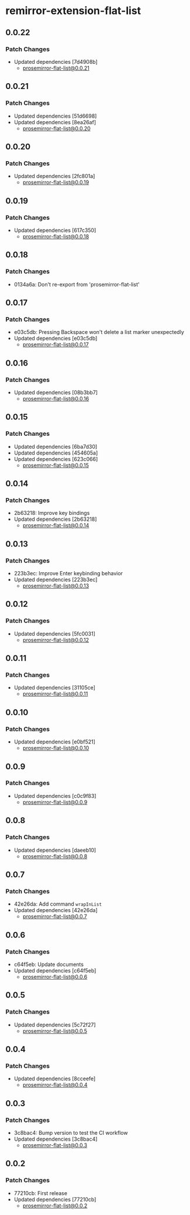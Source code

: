 # remirror-extension-flat-list

## 0.0.22

### Patch Changes

- Updated dependencies [7d4908b]
  - prosemirror-flat-list@0.0.21

## 0.0.21

### Patch Changes

- Updated dependencies [51d6698]
- Updated dependencies [8ea26af]
  - prosemirror-flat-list@0.0.20

## 0.0.20

### Patch Changes

- Updated dependencies [2fc801a]
  - prosemirror-flat-list@0.0.19

## 0.0.19

### Patch Changes

- Updated dependencies [617c350]
  - prosemirror-flat-list@0.0.18

## 0.0.18

### Patch Changes

- 0134a6a: Don't re-export from 'prosemirror-flat-list'

## 0.0.17

### Patch Changes

- e03c5db: Pressing Backspace won't delete a list marker unexpectedly
- Updated dependencies [e03c5db]
  - prosemirror-flat-list@0.0.17

## 0.0.16

### Patch Changes

- Updated dependencies [08b3bb7]
  - prosemirror-flat-list@0.0.16

## 0.0.15

### Patch Changes

- Updated dependencies [6ba7d30]
- Updated dependencies [454605a]
- Updated dependencies [623c066]
  - prosemirror-flat-list@0.0.15

## 0.0.14

### Patch Changes

- 2b63218: Improve key bindings
- Updated dependencies [2b63218]
  - prosemirror-flat-list@0.0.14

## 0.0.13

### Patch Changes

- 223b3ec: Improve Enter keybinding behavior
- Updated dependencies [223b3ec]
  - prosemirror-flat-list@0.0.13

## 0.0.12

### Patch Changes

- Updated dependencies [5fc0031]
  - prosemirror-flat-list@0.0.12

## 0.0.11

### Patch Changes

- Updated dependencies [31105ce]
  - prosemirror-flat-list@0.0.11

## 0.0.10

### Patch Changes

- Updated dependencies [e0bf521]
  - prosemirror-flat-list@0.0.10

## 0.0.9

### Patch Changes

- Updated dependencies [c0c9f83]
  - prosemirror-flat-list@0.0.9

## 0.0.8

### Patch Changes

- Updated dependencies [daeeb10]
  - prosemirror-flat-list@0.0.8

## 0.0.7

### Patch Changes

- 42e26da: Add command `wrapInList`
- Updated dependencies [42e26da]
  - prosemirror-flat-list@0.0.7

## 0.0.6

### Patch Changes

- c64f5eb: Update documents
- Updated dependencies [c64f5eb]
  - prosemirror-flat-list@0.0.6

## 0.0.5

### Patch Changes

- Updated dependencies [5c72f27]
  - prosemirror-flat-list@0.0.5

## 0.0.4

### Patch Changes

- Updated dependencies [8cceefe]
  - prosemirror-flat-list@0.0.4

## 0.0.3

### Patch Changes

- 3c8bac4: Bump version to test the CI workflow
- Updated dependencies [3c8bac4]
  - prosemirror-flat-list@0.0.3

## 0.0.2

### Patch Changes

- 77210cb: First release
- Updated dependencies [77210cb]
  - prosemirror-flat-list@0.0.2

